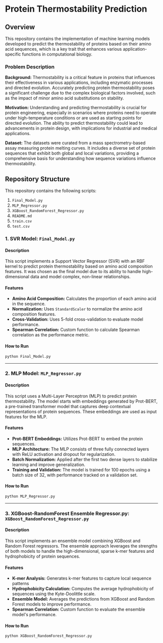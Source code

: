 # Protein Thermostability Prediction

## Overview

This repository contains the implementation of machine learning models developed to predict the thermostability of proteins based on their amino acid sequences, which is a key trait that enhances various application-specific functions in computational biology. 

### Problem Description

**Background:** Thermostability is a critical feature in proteins that influences their effectiveness in various applications, including enzymatic processes and directed evolution. Accurately predicting protein thermostability poses a significant challenge due to the complex biological factors involved, such as the impact of minor amino acid substitutions on stability. 

**Motivation:** Understanding and predicting thermostability is crucial for protein engineering, especially in scenarios where proteins need to operate under high-temperature conditions or are used as starting points for directed evolution. The ability to predict thermostability could lead to advancements in protein design, with implications for industrial and medical applications.

**Dataset:** The datasets were curated from a mass spectrometry-based assay measuring protein melting curves. It includes a diverse set of protein sequences that exhibit both global and local variations, providing a comprehensive basis for understanding how sequence variations influence thermostability.

## Repository Structure

This repository contains the following scripts:

1. `Final_Model.py`
2. `MLP_Regressor.py`
3. `XGBoost_RandomForest_Regressor.py`
4. `README.md`
5. `train.csv`
6. `test.csv`

### 1. SVR Model: `Final_Model.py`

#### Description
This script implements a Support Vector Regressor (SVR) with an RBF kernel to predict protein thermostability based on amino acid composition features. It was chosen as the final model due to its ability to handle high-dimensional data and model complex, non-linear relationships.

#### Features
- **Amino Acid Composition:** Calculates the proportion of each amino acid in the sequence.
- **Normalization:** Uses `StandardScaler` to normalize the amino acid composition features.
- **Cross-Validation:** Uses 5-fold cross-validation to evaluate model performance.
- **Spearman Correlation:** Custom function to calculate Spearman correlation as the performance metric.

#### How to Run
```bash
python Final_Model.py
```
---

### 2. MLP Model: `MLP_Regressor.py`

#### Description
This script uses a Multi-Layer Perceptron (MLP) to predict protein thermostability. The model starts with embeddings generated by Prot-BERT, a pre-trained transformer model that captures deep contextual representations of protein sequences. These embeddings are used as input features for the MLP.

#### Features
- **Prot-BERT Embeddings:** Utilizes Prot-BERT to embed the protein sequences.
- **MLP Architecture:** The MLP consists of three fully connected layers with ReLU activation and dropout for regularization.
- **Batch Normalization:** Applied after the first two dense layers to stabilize learning and improve generalization.
- **Training and Validation:** The model is trained for 100 epochs using a batch size of 32, with performance tracked on a validation set.

#### How to Run
```bash
python MLP_Regressor.py
```
---

### 3. XGBoost-RandomForest Ensemble Regressor.py: `XGBoost_RandomForest_Regressor.py`

#### Description
This script implements an ensemble model combining XGBoost and Random Forest regressors. The ensemble approach leverages the strengths of both models to handle the high-dimensional, sparse k-mer features and hydrophobicity of protein sequences.

#### Features
- **K-mer Analysis:** Generates k-mer features to capture local sequence patterns
- **Hydrophobicity Calculation:** Computes the average hydrophobicity of sequences using the Kyte-Doolittle scale.
- **Ensemble Model:** Averages the predictions from XGBoost and Random Forest models to improve performance.
- **Spearman Correlation:** Custom function to evaluate the ensemble model's performance.

#### How to Run
```bash
python XGBoost_RandomForest_Regressor.py
```
